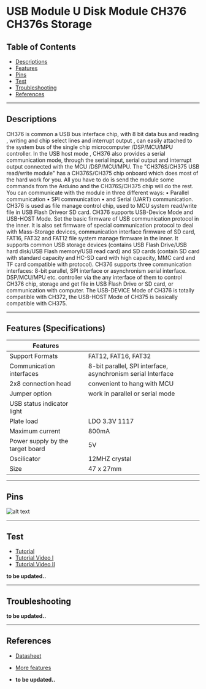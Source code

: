 # USB Module U Disk Module CH376 CH376s Storage

## Table of Contents

-   [Descriptions](#descriptions)
-   [Features](#features)
-   [Pins](#pins)
-   [Test](#test-code)
-   [Troubleshooting](#troubleshooting)
-   [References](#references)

---

## Descriptions

CH376 is common a USB bus interface chip, with 8 bit data bus and reading , writing and chip select
lines and interrupt output , can easily attached to the system bus of the single chip microcomputer
/DSP/MCU/MPU controller. In the USB host mode , CH376 also provides a serial communication
mode, through the serial input, serial output and interrupt output connected with the MCU
/DSP/MCU/MPU.
The "CH376S/CH375 USB read/write module" has a CH376S/CH375 chip onboard which does most
of the hard work for you. All you have to do is send the module some commands from the Arduino
and the CH376S/CH375 chip will do the rest. You can communicate with the module in three different
ways:
• Parallel communication
• SPI communication
• and Serial (UART) communication.
CH376 is used as file manage control chip, used to MCU system read/write file in USB Flash Driveor
SD card. CH376 supports USB-Device Mode and USB-HOST Mode. Set the basic firmware of USB
communication protocol in the inner. It is also set firmware of special communication protocol to deal
with Mass-Storage devices, communication interface firmware of SD card, FAT16, FAT32 and FAT12
file system manage firmware in the inner. It supports common USB storage devices (contains USB
Flash Drive/USB hard disk/USB Flash memory/USB read card) and SD cards (contain SD card with
standard capacity and HC-SD card with high capacity, MMC card and TF card compatible with
protocol).
CH376 supports three communication interfaces: 8-bit parallel, SPI interface or asynchronism serial
interface. DSP/MCU/MPU etc. controller via the any interface of them to control CH376 chip, storage
and get file in USB Flash Drive or SD card, or communication with computer.
The USB-DEVICE Mode of CH376 is totally compatible with CH372, the USB-HOST Mode of CH375
is basically compatible with CH375.

---

## Features (Specifications)

| Features                         |                                                              |
| -------------------------------- | ------------------------------------------------------------ |
| Support Formats                  | FAT12, FAT16, FAT32                                          |
| Communication interfaces         | 8-bit parallel, SPI interface, asynchronism serial Interface |
| 2x8 connection head              | convenient to hang with MCU                                  |
| Jumper option                    | work in parallel or serial mode                              |
| USB status indicator light       |                                                              |
| Plate load                       | LDO 3.3V 1117                                                |
| Maximum current                  | 800mA                                                        |
| Power supply by the target board | 5V                                                           |
| Oscilicator                      | 12MHZ crystal                                                |
| Size                             | 47 x 27mm                                                    |

---

## Pins

![alt text](https://bit.ly/3d0cQJZ)

---

## Test

-   [Tutorial](https://github.com/djuseeq/Ch376msc)
-   [Tutorial Video I](https://www.youtube.com/watch?v=fCBS3jQzQj0)
-   [Tutorial Video II ](http://bit.ly/CH376-YouTube)

**to be updated..**

---

## Troubleshooting

**to be updated..**

---

## References

-   [Datasheet](https://drive.google.com/file/d/1-6tky01XxXkajA2Zg9Mn4eIM3suVJS68/view)

-   [More features](http://wch-ic.com/products/CH376.html)

-   **to be updated..**
